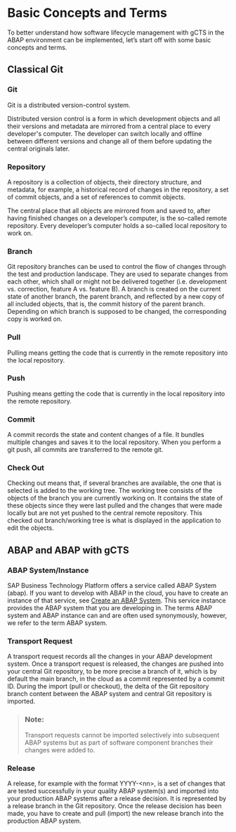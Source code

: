 <!-- loiofb3a0763ea6b495dbc32517042d3ea62 -->

# Basic Concepts and Terms

To better understand how software lifecycle management with gCTS in the ABAP environment can be implemented, let’s start off with some basic concepts and terms.



<a name="loiofb3a0763ea6b495dbc32517042d3ea62__section_n35_g3c_xlb"/>

## Classical Git



### Git

Git is a distributed version-control system.

Distributed version control is a form in which development objects and all their versions and metadata are mirrored from a central place to every developer's computer. The developer can switch locally and offline between different versions and change all of them before updating the central originals later.



### Repository

A repository is a collection of objects, their directory structure, and metadata, for example, a historical record of changes in the repository, a set of commit objects, and a set of references to commit objects.

The central place that all objects are mirrored from and saved to, after having finished changes on a developer’s computer, is the so-called remote repository. Every developer’s computer holds a so-called local repository to work on.



### Branch

Git repository branches can be used to control the flow of changes through the test and production landscape. They are used to separate changes from each other, which shall or might not be delivered together \(i.e. development vs. correction, feature A vs. feature B\). A branch is created on the current state of another branch, the parent branch, and reflected by a new copy of all included objects, that is, the commit history of the parent branch. Depending on which branch is supposed to be changed, the corresponding copy is worked on.



### Pull

Pulling means getting the code that is currently in the remote repository into the local repository.



### Push

Pushing means getting the code that is currently in the local repository into the remote repository.



### Commit

A commit records the state and content changes of a file. It bundles multiple changes and saves it to the local repository. When you perform a git push, all commits are transferred to the remote git.



### Check Out

Checking out means that, if several branches are available, the one that is selected is added to the working tree. The working tree consists of the objects of the branch you are currently working on. It contains the state of these objects since they were last pulled and the changes that were made locally but are not yet pushed to the central remote repository. This checked out branch/working tree is what is displayed in the application to edit the objects.



<a name="loiofb3a0763ea6b495dbc32517042d3ea62__section_kwk_53c_xlb"/>

## ABAP and ABAP with gCTS



### ABAP System/Instance

SAP Business Technology Platform offers a service called ABAP System \(abap\). If you want to develop with ABAP in the cloud, you have to create an instance of that service, see [Create an ABAP System](https://help.sap.com/viewer/65de2977205c403bbc107264b8eccf4b/Cloud/en-US/f0163565eb554f009f990652ca41d1c6.html). This service instance provides the ABAP system that you are developing in. The terms ABAP system and ABAP instance can and are often used synonymously, however, we refer to the term ABAP system.



### Transport Request

A transport request records all the changes in your ABAP development system. Once a transport request is released, the changes are pushed into your central Git repository, to be more precise a branch of it, which is by default the main branch, in the cloud as a commit represented by a commit ID. During the import \(pull or checkout\), the delta of the Git repository branch content between the ABAP system and central Git repository is imported.

> ### Note:  
> Transport requests cannot be imported selectively into subsequent ABAP systems but as part of software component branches their changes were added to.



### Release

A release, for example with the format YYYY-<nn\>, is a set of changes that are tested successfully in your quality ABAP system\(s\) and imported into your production ABAP systems after a release decision. It is represented by a release branch in the Git repository. Once the release decision has been made, you have to create and pull \(import\) the new release branch into the production ABAP system.

